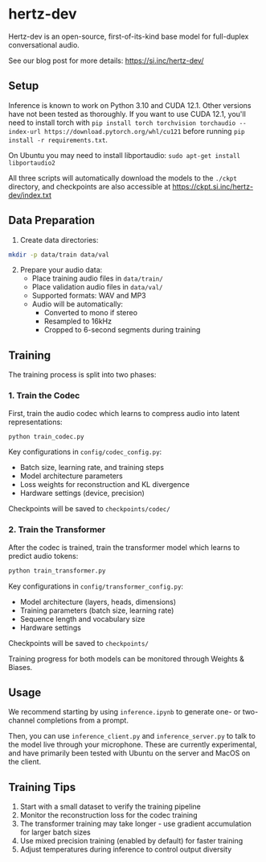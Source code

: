 # hertz-dev

Hertz-dev is an open-source, first-of-its-kind base model for full-duplex conversational audio.

See our blog post for more details: https://si.inc/hertz-dev/

## Setup

Inference is known to work on Python 3.10 and CUDA 12.1. Other versions have not been tested as thoroughly. If you want to use CUDA 12.1, you'll need to install torch with `pip install torch torchvision torchaudio --index-url https://download.pytorch.org/whl/cu121` before running `pip install -r requirements.txt`.

On Ubuntu you may need to install libportaudio: `sudo apt-get install libportaudio2`

All three scripts will automatically download the models to the `./ckpt` directory, and checkpoints are also accessible at https://ckpt.si.inc/hertz-dev/index.txt

## Data Preparation

1. Create data directories:
```bash
mkdir -p data/train data/val
```

2. Prepare your audio data:
   - Place training audio files in `data/train/`
   - Place validation audio files in `data/val/`
   - Supported formats: WAV and MP3
   - Audio will be automatically:
     - Converted to mono if stereo
     - Resampled to 16kHz
     - Cropped to 6-second segments during training

## Training

The training process is split into two phases:

### 1. Train the Codec

First, train the audio codec which learns to compress audio into latent representations:

```bash
python train_codec.py
```

Key configurations in `config/codec_config.py`:
- Batch size, learning rate, and training steps
- Model architecture parameters
- Loss weights for reconstruction and KL divergence
- Hardware settings (device, precision)

Checkpoints will be saved to `checkpoints/codec/`

### 2. Train the Transformer

After the codec is trained, train the transformer model which learns to predict audio tokens:

```bash
python train_transformer.py
```

Key configurations in `config/transformer_config.py`:
- Model architecture (layers, heads, dimensions)
- Training parameters (batch size, learning rate)
- Sequence length and vocabulary size
- Hardware settings

Checkpoints will be saved to `checkpoints/`

Training progress for both models can be monitored through Weights & Biases.

## Usage

We recommend starting by using `inference.ipynb` to generate one- or two-channel completions from a prompt.

Then, you can use `inference_client.py` and `inference_server.py` to talk to the model live through your microphone.
These are currently experimental, and have primarily been tested with Ubuntu on the server and MacOS on the client.

## Training Tips

1. Start with a small dataset to verify the training pipeline
2. Monitor the reconstruction loss for the codec training
3. The transformer training may take longer - use gradient accumulation for larger batch sizes
4. Use mixed precision training (enabled by default) for faster training
5. Adjust temperatures during inference to control output diversity

